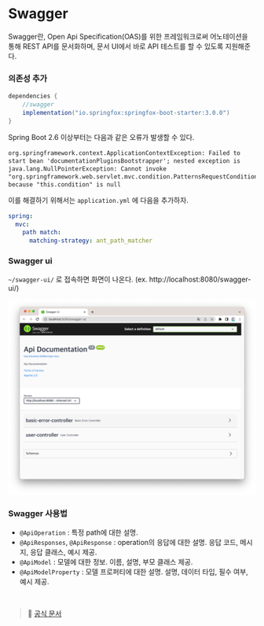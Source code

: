 # Swagger

Swagger란, Open Api Specification(OAS)를 위한 프레임워크로써 어노테이션을 통해 REST API를 문서화하며, 문서 UI에서 바로 API 테스트를 할 수 있도록 지원해준다.

### 의존성 추가

```groovy
dependencies {
    //swagger
    implementation("io.springfox:springfox-boot-starter:3.0.0")
}
```

Spring Boot 2.6 이상부터는 다음과 같은 오류가 발생할 수 있다.
```
org.springframework.context.ApplicationContextException: Failed to start bean 'documentationPluginsBootstrapper'; nested exception is java.lang.NullPointerException: Cannot invoke "org.springframework.web.servlet.mvc.condition.PatternsRequestCondition.getPatterns()" because "this.condition" is null
```
이를 해결하기 위해서는 `application.yml` 에 다음을 추가하자.
```yaml
spring:
  mvc:
    path match:
      matching-strategy: ant_path_matcher
```

### Swagger ui

`~/swagger-ui/` 로 접속하면 화면이 나온다. (ex. http://localhost:8080/swagger-ui/)

![img.png](img.png)

### Swagger 사용법
- `@ApiOperation` : 특정 path에 대한 설명.
- `@ApiResponses`, `@ApiResponse` : operation의 응답에 대한 설명. 응답 코드, 메시지, 응답 클래스, 예시 제공.
- `@ApiModel` : 모델에 대한 정보. 이름, 설명, 부모 클래스 제공.
- `@ApiModelProperty` : 모델 프로퍼티에 대한 설명. 설명, 데이터 타입, 필수 여부, 예시 제공. 


<br/>

> 🔖 [공식 문서](https://springfox.github.io/springfox/docs/current/)
